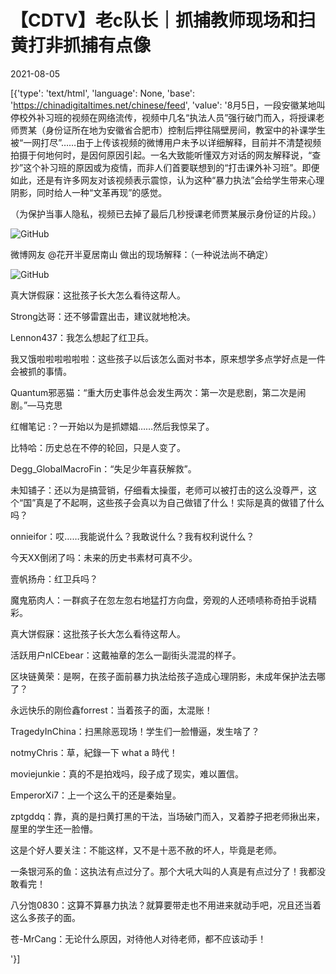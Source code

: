 # 【CDTV】老c队长｜抓捕教师现场和扫黄打非抓捕有点像

2021-08-05

[{'type': 'text/html', 'language': None, 'base': 'https://chinadigitaltimes.net/chinese/feed', 'value': '8月5日，一段安徽某地叫停校外补习班的视频在网络流传，视频中几名“执法人员”强行破门而入，将授课老师贾某（身份证所在地为安徽省合肥市）控制后押往隔壁房间，教室中的补课学生被“一网打尽”&#8230;&#8230;由于上传该视频的微博用户未予以详细解释，目前并不清楚视频拍摄于何地何时，是因何原因引起。一名大致能听懂双方对话的网友解释说，“查抄”这个补习班的原因或为疫情，而非人们首要联想到的“打击课外补习班”。即便如此，还是有许多网友对该视频表示震惊，认为这种“暴力执法”会给学生带来心理阴影，同时给人一种“文革再现”的感觉。



（为保护当事人隐私，视频已去掉了最后几秒授课老师贾某展示身份证的片段。）

![GitHub](https://chinadigitaltimes.net/chinese/files/2021/08/贾某.png)

微博网友 @花开半夏居南山 做出的现场解释：（一种说法尚不确定）

![GitHub](https://chinadigitaltimes.net/chinese/files/2021/08/image-1628182327655.png)



真大饼假寐：这批孩子长大怎么看待这帮人。

Strong达哥：还不够雷霆出击，建议就地枪决。

Lennon437：我怎么想起了红卫兵。

我又饿啦啦啦啦啦啦：这些孩子以后该怎么面对书本，原来想学多点学好点是一件会被抓的事情。

Quantum邪恶猫：“重大历史事件总会发生两次：第一次是悲剧，第二次是闹剧。”—马克思

红帽笔记 :？一开始以为是抓嫖娼……然后我惊呆了。

比特哈：历史总在不停的轮回，只是人变了。

Degg_GlobalMacroFin：“失足少年喜获解救”。

未知铺子：还以为是搞营销，仔细看太操蛋，老师可以被打击的这么没尊严，这个“国”真是了不起啊，这些孩子会真以为自己做错了什么！实际是真的做错了什么吗？

onnieifor：哎&#8230;&#8230;我能说什么？我敢说什么？我有权利说什么？

今天XX倒闭了吗：未来的历史书素材可真不少。

壹帆扬舟：红卫兵吗？

魔鬼筋肉人：一群疯子在忽左忽右地猛打方向盘，旁观的人还啧啧称奇拍手说精彩。

真大饼假寐：这批孩子长大怎么看待这帮人。

活跃用户nICEbear：这戴袖章的怎么一副街头混混的样子。

区块链黄荣：是啊，在孩子面前暴力执法给孩子造成心理阴影，未成年保护法去哪了？

永远快乐的刚俭鑫forrest：当着孩子的面，太混账！

TragedyInChina：扫黑除恶现场！学生们一脸懵逼，发生啥了？

notmyChris：草，紀錄一下 what a 時代！

moviejunkie：真的不是拍戏吗，段子成了现实，难以置信。

EmperorXi7：上一个这么干的还是秦始皇。

zptgddq：靠，真的是扫黄打黑的干法，当场破门而入，叉着脖子把老师揪出来，屋里的学生还一脸懵。

这是个好人要关注：不能这样，又不是十恶不赦的坏人，毕竟是老师。

一条银河系的鱼：这执法有点过分了。那个大吼大叫的人真是有点过分了！我都没敢看完！

八分饱0830：这算不算暴力执法？就算要带走也不用进来就动手吧，况且还当着这么多孩子的面。

苍-MrCang：无论什么原因，对待他人对待老师，都不应该动手！

'}]